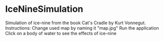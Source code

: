 # IceNineSimulation
Simulation of ice-nine from the book Cat's Cradle by Kurt Vonnegut.
Instructions:
Change used map by naming it "map.jpg"
Run the application
Click on a body of water to see the effects of ice-nine

